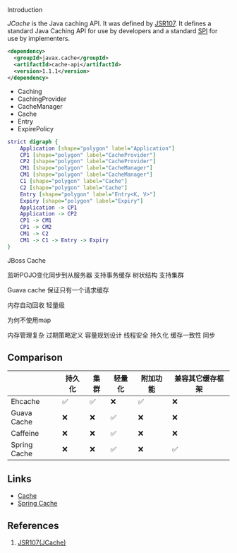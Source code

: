 ## 

Introduction

_JCache_ is the Java caching API.
It was defined by [JSR107](https://github.com/jsr107/jsr107spec).
It defines a standard Java Caching API for use by developers and a standard [SPI](/docs/CS/Java/JDK/Basic/SPI.md) for use by implementers.

```xml
<dependency>
  <groupId>javax.cache</groupId>
  <artifactId>cache-api</artifactId>
  <version>1.1.1</version>
</dependency>
```

- Caching
- CachingProvider
- CacheManager
- Cache
- Entry
- ExpirePolicy

```dot
strict digraph {
    Application [shape="polygon" label="Application"]
    CP1 [shape="polygon" label="CacheProvider"]
    CP2 [shape="polygon" label="CacheProvider"]
    CM1 [shape="polygon" label="CacheManager"]
    CM1 [shape="polygon" label="CacheManager"]
    C1 [shape="polygon" label="Cache"]
    C2 [shape="polygon" label="Cache"]
    Entry [shape="polygon" label="Entry<K, V>"]
    Expiry [shape="polygon" label="Expiry"]
    Application -> CP1
    Application -> CP2
    CP1 -> CM1
    CP1 -> CM2
    CM1 -> C2
    CM1 -> C1 -> Entry -> Expiry
}
```

JBoss Cache

监听POJO变化同步到从服务器
支持事务缓存
树状结构
支持集群

Guava cache
保证只有一个请求缓存

内存自动回收 轻量级

为何不使用map

内存管理复杂
过期策略定义
容量规划设计
线程安全
持久化
缓存一致性 同步


## Comparison


|              | 持久化 | 集群  | 轻量化 | 附加功能 | 兼容其它缓存框架 |
|--------------| ------ |-----|-----|------| --- |
| Ehcache      |   :white_check_mark:     |  :white_check_mark:    |  :x:     |  :white_check_mark:     | :x: |
| Guava Cache  |   :x:             | :x:      | :white_check_mark:   |   :x:    |  :x:      | :x: |
| Caffeine     |   :x:             | :x:      | :white_check_mark:   |   :x:    |  :x:      | :x: |
| Spring Cache |     :x:     | :x: |  :white_check_mark:   |    :x:    | :white_check_mark: |



## Links

- [Cache](/docs/CS/SE/Cache.md)
- [Spring Cache](/docs/CS/Framework/Spring/Cache.md)

## References

1. [JSR107(JCache)](https://github.com/jsr107/jsr107spec)
